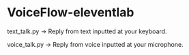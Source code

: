 # VoiceFlow-eleventlab

text_talk.py -> Reply from text inputted at your keyboard.

voice_talk.py -> Reply from voice inputted at your microphone.
